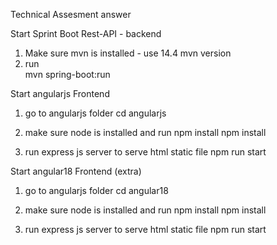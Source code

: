 Technical Assesment answer


Start Sprint Boot Rest-API - backend

1. Make sure mvn is installed - use 14.4 mvn version
2. run   
    mvn spring-boot:run


Start angularjs Frontend

1. go to angularjs folder 
    cd angularjs

2. make sure node is installed and run npm install
    npm install

3. run express js server to serve html static file 
    npm run start


Start angular18  Frontend (extra)

1. go to angularjs folder 
    cd angular18

2. make sure node is installed and run npm install
    npm install

3. run express js server to serve html static file 
    npm run start